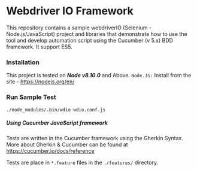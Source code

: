 # Webdriver IO Framework

This repository contains a sample webdriverIO (Selenium - Node.js/JavaScript) project and libraries that demonstrate how to use the tool and develop automation script using the Cucumber (v 5.x) BDD framework. It support ES5.

### Installation

This project is tested on **_Node v8.10.0_** and Above.
`Node.JS:` Install from the site - https://nodejs.org/en/

### Run Sample Test

`./node_modules/.bin/wdio wdio.conf.js`

##### Using Cucumber JavaScript framework

Tests are written in the Cucumber framework using the Gherkin Syntax. More about Gherkin & Cucumber can be found at https://cucumber.io/docs/reference

Tests are place in `*.feature` files in the `./features/` directory.
